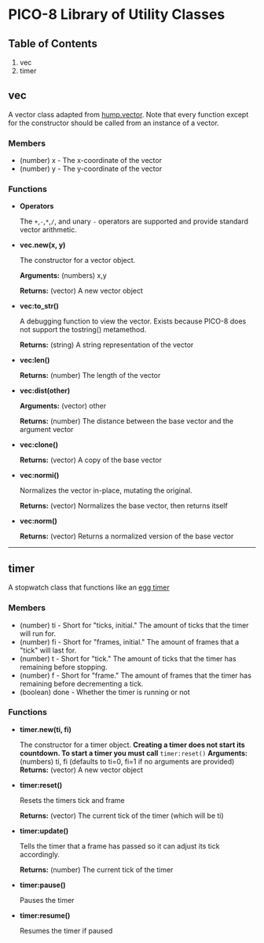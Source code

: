# PICO-8 Library of Utility Classes 
## Table of Contents
1. vec
2. timer

## vec
A vector class adapted from [hump.vector](https://github.com/vrld/hump/blob/master/vector.lua). Note that every function except for the constructor should be called from an instance of a vector.
### Members
* (number) x - The x-coordinate of the vector
* (number) y - The y-coordinate of the vector
### Functions
* **Operators**
  
  The `+`,`-`,`*`,`/`, and unary `-` operators are supported and provide standard vector arithmetic.
* **vec.new(x, y)**
  
  The constructor for a vector object.

  **Arguments:** (numbers) x,y

  **Returns:** (vector) A new vector object
* **vec:to_str()**
  
  A debugging function to view the vector. Exists because PICO-8 does not support the tostring() metamethod.

  **Returns:** (string) A string representation of the vector
* **vec:len()**
  
  **Returns:** (number) The length of the vector
* **vec:dist(other)**

  **Arguments:** (vector) other

  **Returns:** (number) The distance between the base vector and the argument vector
* **vec:clone()**
  
  **Returns:** (vector) A copy of the base vector
* **vec:normi()**
  
  Normalizes the vector in-place, mutating the original.

  **Returns:** (vector) Normalizes the base vector, then returns itself
* **vec:norm()**
  
  **Returns:** (vector) Returns a normalized version of the base vector

---

## timer
A stopwatch class that functions like an [egg timer](https://en.wikipedia.org/wiki/Egg_timer)
### Members
* (number) ti - Short for "ticks, initial." The amount of ticks that the timer will run for.
* (number) fi - Short for "frames, initial." The amount of frames that a "tick" will last for.
* (number) t - Short for "tick." The amount of ticks that the timer has remaining before stopping.
* (number) f - Short for "frame." The amount of frames that the timer has remaining before decrementing a tick.
* (boolean) done - Whether the timer is running or not
### Functions
* **timer.new(ti, fi)**
  
  The constructor for a timer object. **Creating a timer does not start its countdown. To start a timer you must call** `timer:reset()`
  **Arguments:** (numbers) ti, fi (defaults to ti=0, fi=1 if no arguments are provided)
  **Returns:** (vector) A new vector object
* **timer:reset()**
  
  Resets the timers tick and frame
  
  **Returns:** (vector) The current tick of the timer (which will be ti)
* **timer:update()**
  
  Tells the timer that a frame has passed so it can adjust its tick accordingly.
  
  **Returns:** (number) The current tick of the timer
* **timer:pause()**
  
  Pauses the timer
* **timer:resume()**
  
  Resumes the timer if paused
